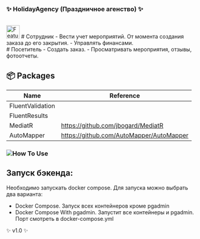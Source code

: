 ### ✨ HolidayAgency (Праздничное агенство) ✨

<br>

<img src="documentation/readme-assets/Features.png" alt="Features" height=35px>
# Сотрудник
- Вести учет мероприятий. От момента создания заказа до его закрытия.
- Управлять финансами.

<br>
# Посетитель
- Создать заказ.
- Просматривать мероприятия, отзывы, фотоотчеты.

<br>

## 📦 Packages

| Name | Reference |
|------|-----------|
| FluentValidation     |           |
| FluentResults     |           |
| MediatR     |  https://github.com/jbogard/MediatR         |
| AutoMapper     | https://github.com/AutoMapper/AutoMapper          |

### ![How To Use](documentation/readme-assets/CBHowToUse.png)

## Запуск бэкенда:
Необходимо запускать docker compose.
Для запуска можно выбрать два варианта:
- Docker Compose. Запуск всех контейнеров кроме pgadmin
- Docker Compose With pgadmin. Запустит все контейнеры и pgadmin. Порт смотреть в docker-compose.yml

✨ v1.0 ✨
